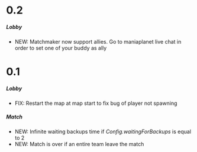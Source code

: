 # 0.2

##### Lobby
* NEW: Matchmaker now support allies. Go to maniaplanet live chat in order to set one of your buddy as ally


# 0.1

##### Lobby
* FIX: Restart the map at map start to fix bug of player not spawning

##### Match
* NEW: Infinite waiting backups time if _Config.waitingForBackups_ is equal to 2
* NEW: Match is over if an entire team leave the match